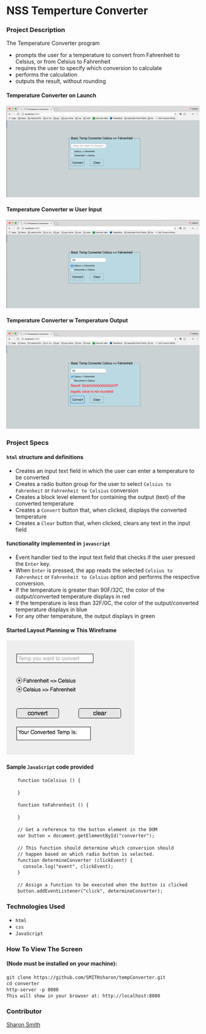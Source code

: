 # NSS Temperture Converter

### Project Description 
The Temperature Converter program 
- prompts the user for a temperature to convert from Fahrenheit to Celsius, or from Celsius to Fahrenheit
- requires the user to specify which conversion to calculate
- performs the calculation
- outputs the result, without rounding


#### Temperature Converter on Launch
![Temp Conv on Launch](https://raw.githubusercontent.com/SMITHsharon/tempConverter/screens/screens/Temp%20Converter%20on%20Launch.png)

#### Temperature Converter w User Input
![Temp Conv w User Input](https://raw.githubusercontent.com/SMITHsharon/tempConverter/screens/screens/Temp%20Converter%20w%20User%20Input.png)

#### Temperature Converter w Temperature Output
![Temp Conv w Temp Output](https://raw.githubusercontent.com/SMITHsharon/tempConverter/screens/screens/Temp%20Converter%20w%20Conversion%20Output.png)


### Project Specs
#### `html` structure and definitions
- Creates an input text field in which the user can enter a temperature to be converted
- Creates a radio button group for the user to select `Celsius to Fahrenheit` or `Fahrenheit to Celsius` conversion
- Creates a block level element for containing the output (text) of the converted temperature
- Creates a `Convert` button that, when clicked, displays the converted temperature
- Creates a `Clear` button that, when clicked, clears any text in the input field

#### functionality implemented in `javascript` 
- Event handler tied to the input text field that checks if the user pressed the `Enter` key. 
- When `Enter` is pressed, the app reads the selected `Celsius to Fahrenheit` or `Fahrenheit to Celsius` option and performs the respective conversion. 
- If the temperature is greater than 90F/32C, the color of the output/converted temperature displays in red
- If the temperature is less than 32F/0C, the color of the output/converted temperature displays in blue
- For any other temperature, the output displays in green

#### Started Layout Planning w This Wireframe
![Temp Conv Wireframe](https://raw.githubusercontent.com/SMITHsharon/tempConverter/master/2017.01.30%20wire%20frame.png)


#### Sample `JavaScript` code provided
```
	function toCelsius () {

	}

	function toFahrenheit () {

	}

	// Get a reference to the button element in the DOM
	var button = document.getElementById("converter");

	// This function should determine which conversion should
	// happen based on which radio button is selected.
	function determineConverter (clickEvent) {
	  console.log("event", clickEvent);
	}

	// Assign a function to be executed when the button is clicked
	button.addEventListener("click", determineConverter);
```

### Technologies Used
- `html`
- `css`
- `JavaScript`


### How To View The Screen 
#### (Node must be installed on your machine):
```
git clone https://github.com/SMITHsharon/tempConverter.git
cd converter
http-server -p 8080
This will show in your browser at: http://localhost:8080
```

### Contributor
[Sharon Smith](https://github.com/SMITHsharon)
